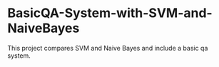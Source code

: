 # BasicQA-System-with-SVM-and-NaiveBayes
This project compares SVM and Naive Bayes and include a basic qa system.
